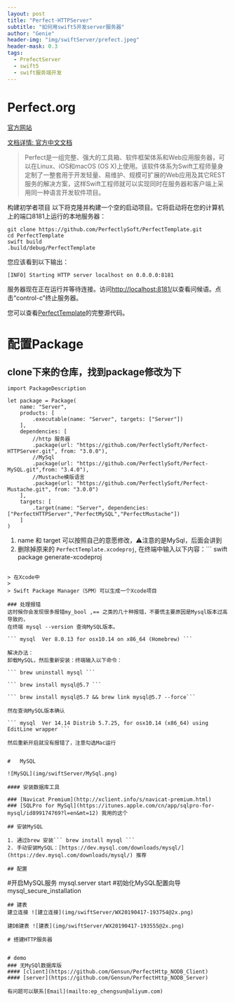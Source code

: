 ```yaml
---
layout: post
title: "Perfect-HTTPServer"
subtitle: "如何用swift5开发server服务器"
author: "Genie"
header-img: "img/swiftServer/prefect.jpeg"
header-mask: 0.3
tags:
  - PrefectServer
  - swift5
  - swift服务端开发
---
```


# Perfect.org
[官方网站](https://www.perfect.org)

[文档详情: 官方中文文档](https://www.perfect.org/docs/index_zh_CN.html)

 > Perfect是一组完整、强大的工具箱、软件框架体系和Web应用服务器，可以在Linux、iOS和macOS (OS X)上使用。该软件体系为Swift工程师量身定制了一整套用于开发轻量、易维护、规模可扩展的Web应用及其它REST服务的解决方案，这样Swift工程师就可以实现同时在服务器和客户端上采用同一种语言开发软件项目。

构建初学者项目
以下将克隆并构建一个空的启动项目。它将启动将在您的计算机上的端口8181上运行的本地服务器：

```
git clone https://github.com/PerfectlySoft/PerfectTemplate.git
cd PerfectTemplate
swift build
.build/debug/PerfectTemplate
```
您应该看到以下输出：

```
[INFO] Starting HTTP server localhost on 0.0.0.0:8181
``` 

服务器现在正在运行并等待连接。访问[http://localhost:8181/](http://localhost:8181/)以查看问候语。点击“control-c”终止服务器。

您可以查看[PerfectTemplate](https://github.com/PerfectlySoft/PerfectTemplate)的完整源代码。

# 配置Package
##  clone下来的仓库，找到package修改为下
```
import PackageDescription

let package = Package(
    name: "Server",
    products: [
        .executable(name: "Server", targets: ["Server"])
    ],
    dependencies: [
     	//http 服务器
        .package(url: "https://github.com/PerfectlySoft/Perfect-HTTPServer.git", from: "3.0.0"),
        //MySql
        .package(url: "https://github.com/PerfectlySoft/Perfect-MySQL.git",from: "3.4.0"), 
        //Mustache模版语言
        .package(url: "https://github.com/PerfectlySoft/Perfect-Mustache.git", from: "3.0.0") 
    ],
    targets: [
        .target(name: "Server", dependencies: ["PerfectHTTPServer","PerfectMySQL","PerfectMustache"])
    ]
)
```

1. name 和 target 可以按照自己的意愿修改，⚠️注意的是MySql，后面会讲到
2. 删除掉原来的 ```PerfectTemplate.xcodeproj```, 在终端中输入以下内容：```
swift package generate-xcodeproj
``` 打开生成的文件，确保您已选择可执行目标并将其选中以在“我的Mac”上运行。您现在可以直接在Xcode中运行和调试服务器。

> 在Xcode中
> 
> Swift Package Manager（SPM）可以生成一个Xcode项目 

### 处理报错
这时候你会发现很多报错my_bool ,== 之类的几十种报错，不要慌主要原因是Mysql版本过高导致的，
在终端 mysql --version 查询MySQL版本。

``` mysql  Ver 8.0.13 for osx10.14 on x86_64 (Homebrew) ```

解决办法：
卸载MySQL，然后重新安装：终端输入以下命令：

``` brew uninstall mysql ```

``` brew install mysql@5.7 ```

``` brew install mysql@5.7 && brew link mysql@5.7 --force```

然在查询MySQL版本确认

``` mysql  Ver 14.14 Distrib 5.7.25, for osx10.14 (x86_64) using  EditLine wrapper ```

然后重新开启就没有报错了，注意勾选Mac运行


#	MySQL

![MySQL](img/swiftServer/MySql.png)

#### 安装数据库工具 

### [Navicat Premium](http://xclient.info/s/navicat-premium.html)
### [SQLPro for MySql](https://itunes.apple.com/cn/app/sqlpro-for-mysql/id899174769?l=en&mt=12) 我用的这个

## 安装MySQL

1. 通过brew 安装``` brew install mysql ```
2. 手动安装MySQL：[https://dev.mysql.com/downloads/mysql/](https://dev.mysql.com/downloads/mysql/) 推荐

## 配置

```
#开启MySQL服务
mysql.server start
#初始化MySQL配置向导
mysql_secure_installation

```
## 建表
建立连接 ![建立连接](img/swiftServer/WX20190417-193754@2x.png)

建DB建表 ![建表](img/swiftServer/WX20190417-193555@2x.png)

# 搭建HTTP服务器


# demo
### 无MySQl数据库版
#### [client](https://github.com/Gensun/PerfectHttp_NODB_Client)
#### [server](https://github.com/Gensun/PerfectHttp_NODB_Server)

有问题可以联系[Email](mailto:ep_chengsun@aliyum.com)
